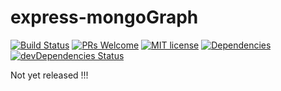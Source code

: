# express-mongoGraph 
[![Build Status](https://travis-ci.com/tuev/graphql-express-starter.svg?branch=master)](https://travis-ci.com/tuev/graphql-express-starter)
[![PRs Welcome](https://img.shields.io/badge/PRs-welcome-brightgreen.svg)](https://github.com/tuev/graphql-express-starter/pulls)
[![MIT license](http://img.shields.io/badge/license-MIT-brightgreen.svg)](http://opensource.org/licenses/MIT)
[![Dependencies](https://david-dm.org/tuev/express-starter.svg)](https://david-dm.org/tuev/graphql-express-starter)
[![devDependencies Status](https://david-dm.org/tuev/express-starter/dev-status.svg)](https://david-dm.org/tuev/graphql-express-starter?type=dev)

Not yet released !!!
